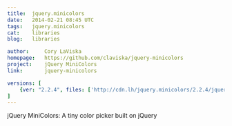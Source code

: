 ```yaml
---
title:	jquery.minicolors
date:	2014-02-21 08:45 UTC
tags:	jquery.minicolors
cat:	libraries
blog:	libraries

author:		Cory LaViska
homepage:	https://github.com/claviska/jquery-minicolors
project:	jQuery MiniColors
link:		jquery-minicolors

versions: [
	{ver: "2.2.4", files: ['http://cdn.lh/jquery.minicolors/2.2.4/jquery.minicolors.min.js', 'http://cdn.lh/jquery.minicolors/2.2.4/jquery.minicolors.css']}
]
---
```


jQuery MiniColors: A tiny color picker built on jQuery